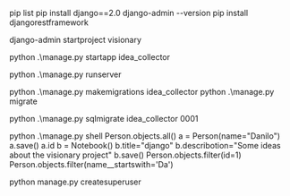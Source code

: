 pip list
pip install django==2.0
django-admin --version
pip install djangorestframework

django-admin startproject visionary

python .\manage.py startapp idea_collector

python .\manage.py runserver

python .\manage.py makemigrations idea_collector
python .\manage.py migrate

python .\manage.py sqlmigrate idea_collector 0001

python .\manage.py shell
Person.objects.all()
a = Person(name="Danilo")
a.save()
a.id
b = Notebook()
b.title="django"
b.describotion="Some ideas about the visionary project"
b.save()
Person.objects.filter(id=1)
Person.objects.filter(name__startswith='Da')

python manage.py createsuperuser

